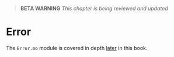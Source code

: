 > **BETA WARNING** _This chapter is being reviewed and updated_

# Error

The `Error.mo` module is covered in depth [later](/advanced-concepts/async-programming/errors-and-traps.html) in this book.
